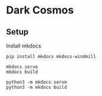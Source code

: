# Dark Cosmos


## Setup

Install mkdocs

```shell
pip install mkdocs mkdocs-windmill
```

```shell
mkdocs serve
mkdocs build

python3 -m mkdocs serve
python3 -m mkdocs build
```
